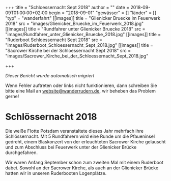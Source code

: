 +++
title = "Schloessernacht Sept 2018"
author = ""
date = 2018-09-09T01:00:00+02:00
begin = "2018-09-01"
"gewässer" = []
"länder" = []
"typ" = "wanderfahrt"
[[images]]
title = "Glienicker Bruecke im Feuerwerk 2018"
src = "images/Glienicker_Bruecke_im_Feuerwerk_2018.jpg"
[[images]]
title = "Rundfahrer unter Glienicker Bruecke 2018"
src = "images/Rundfahrer_unter_Glienicker_Bruecke_2018.jpg"
[[images]]
title = "Ruderboot Schloessernacht Sept 2018"
src = "images/Ruderboot_Schloessernacht_Sept_2018.jpg"
[[images]]
title = "Sacrower Kirche bei der Schloessernacht Sept 2018"
src = "images/Sacrower_Kirche_bei_der_Schloessernacht_Sept_2018.jpg"

+++


*Dieser Bericht wurde automatisch migriert*

Wenn Fehler auftreten oder links nicht funktionieren, dann schreiben Sie bitte eine Mail an website@wanderrudern.de, wir beheben das Problem gerne!



# Schlössernacht 2018


Die weiße Flotte Potsdam veranstaltete dieses Jahr mehrfach ihre Schlössernacht. Mit 5 Rundfahrern wird eine Runde um die Pfaueninsel gedreht, einem Blaskonzert von der erleuchteten Sacrower Kirche gelauscht und zum Abschluss bei Feuerwerk unter der Glienicker Brücke durchgefahren.

Wir waren Anfang September schon zum zweiten Mal mit einem Ruderboot dabei. Sowohl an der Sacrower Kirche, als auch an der Glienicker Brücke hatten wir in unseren Ruderbooten Logenplätze.